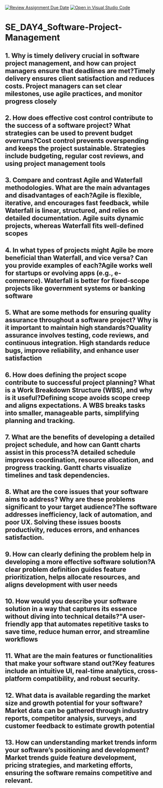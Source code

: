 [![Review Assignment Due Date](https://classroom.github.com/assets/deadline-readme-button-22041afd0340ce965d47ae6ef1cefeee28c7c493a6346c4f15d667ab976d596c.svg)](https://classroom.github.com/a/9pw6JKcu)
[![Open in Visual Studio Code](https://classroom.github.com/assets/open-in-vscode-2e0aaae1b6195c2367325f4f02e2d04e9abb55f0b24a779b69b11b9e10269abc.svg)](https://classroom.github.com/online_ide?assignment_repo_id=18446381&assignment_repo_type=AssignmentRepo)
# SE_DAY4_Software-Project-Management
## 1. Why is timely delivery crucial in software project management, and how can project managers ensure that deadlines are met?Timely delivery ensures client satisfaction and reduces costs. Project managers can set clear milestones, use agile practices, and monitor progress closely
## 2. How does effective cost control contribute to the success of a software project? What strategies can be used to prevent budget overruns?Cost control prevents overspending and keeps the project sustainable. Strategies include budgeting, regular cost reviews, and using project management tools
## 3. Compare and contrast Agile and Waterfall methodologies. What are the main advantages and disadvantages of each?Agile is flexible, iterative, and encourages fast feedback, while Waterfall is linear, structured, and relies on detailed documentation. Agile suits dynamic projects, whereas Waterfall fits well-defined scopes
## 4. In what types of projects might Agile be more beneficial than Waterfall, and vice versa? Can you provide examples of each?Agile works well for startups or evolving apps (e.g., e-commerce). Waterfall is better for fixed-scope projects like government systems or banking software
## 5. What are some methods for ensuring quality assurance throughout a software project? Why is it important to maintain high standards?Quality assurance involves testing, code reviews, and continuous integration. High standards reduce bugs, improve reliability, and enhance user satisfaction
## 6. How does defining the project scope contribute to successful project planning? What is a Work Breakdown Structure (WBS), and why is it useful?Defining scope avoids scope creep and aligns expectations. A WBS breaks tasks into smaller, manageable parts, simplifying planning and tracking.
## 7. What are the benefits of developing a detailed project schedule, and how can Gantt charts assist in this process?A detailed schedule improves coordination, resource allocation, and progress tracking. Gantt charts visualize timelines and task dependencies.
## 8. What are the core issues that your software aims to address? Why are these problems significant to your target audience?The software addresses inefficiency, lack of automation, and poor UX. Solving these issues boosts productivity, reduces errors, and enhances satisfaction.
## 9. How can clearly defining the problem help in developing a more effective software solution?A clear problem definition guides feature prioritization, helps allocate resources, and aligns development with user needs
## 10. How would you describe your software solution in a way that captures its essence without diving into technical details?"A user-friendly app that automates repetitive tasks to save time, reduce human error, and streamline workflows
## 11. What are the main features or functionalities that make your software stand out?Key features include an intuitive UI, real-time analytics, cross-platform compatibility, and robust security.
## 12. What data is available regarding the market size and growth potential for your software?Market data can be gathered through industry reports, competitor analysis, surveys, and customer feedback to estimate growth potential
## 13. How can understanding market trends inform your software’s positioning and development?Market trends guide feature development, pricing strategies, and marketing efforts, ensuring the software remains competitive and relevant.
